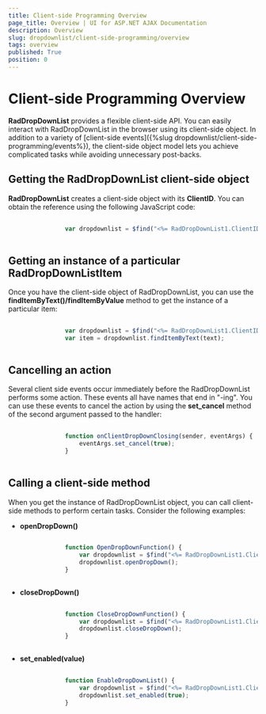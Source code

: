 ```yaml
---
title: Client-side Programming Overview
page_title: Overview | UI for ASP.NET AJAX Documentation
description: Overview
slug: dropdownlist/client-side-programming/overview
tags: overview
published: True
position: 0
---
```


# Client-side Programming Overview



__RadDropDownList__ provides a flexible client-side API. You can easily interact with RadDropDownList in the browser using its client-side object. In addition to a variety of [client-side events]({%slug dropdownlist/client-side-programming/events%}), the client-side object model lets you achieve complicated tasks while avoiding unnecessary post-backs.

## Getting the RadDropDownList client-side object

__RadDropDownList__ creates a client-side object with its __ClientID__. You can obtain the reference using the following JavaScript code:

````JavaScript
	
	            var dropdownlist = $find("<%= RadDropDownList1.ClientID %>");
	
````



## Getting an instance of a particular RadDropDownListItem

Once you have the client-side object of RadDropDownList, you can use the __findItemByText()/findItemByValue__ method to get the instance of a particular item:

````JavaScript
	
	            var dropdownlist = $find("<%= RadDropDownList1.ClientID %>");
	            var item = dropdownlist.findItemByText(text);
	
````



## Cancelling an action

Several client side events occur immediately before the RadDropDownList performs some action. These events all have names that end in "-ing". You can use these events to cancel the action by using the __set_cancel__ method of the second argument passed to the handler:

````JavaScript
	
	            function onClientDropDownClosing(sender, eventArgs) {
	                eventArgs.set_cancel(true);
	            }
	
````



## Calling a client-side method

When you get the instance of RadDropDownList object, you can call client-side methods to perform certain tasks. Consider the following examples:

* __openDropDown()__

````JavaScript
	
	            function OpenDropDownFunction() {
	                var dropdownlist = $find("<%= RadDropDownList1.ClientID %>");
	                dropdownlist.openDropDown();
	            }
	
````



* __closeDropDown()__

````JavaScript
	
	            function CloseDropDownFunction() {
	                var dropdownlist = $find("<%= RadDropDownList1.ClientID %>");
	                dropdownlist.closeDropDown();
	            }
	
````



* __set_enabled(value)__

````JavaScript
	
	            function EnableDropDownList() {
	                var dropdownlist = $find("<%= RadDropDownList1.ClientID %>");
	                dropdownlist.set_enabled(true);
	            }
	
````


